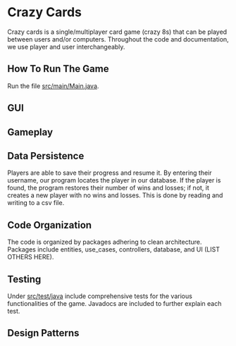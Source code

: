 # Crazy Cards

Crazy cards is a single/multiplayer card game (crazy 8s) that can be played between users and/or computers. Throughout
the code and documentation, we use player and user interchangeably.

## How To Run The Game

Run the file [src/main/Main.java](https://github.com/CSC207-2023Y-UofT/course-project-crazy-cards/blob/main/src/main/java/Main.java).

## GUI

## Gameplay

## Data Persistence
Players are able to save their progress and resume it. By entering their username, our program locates the player in our database.
If the player is found, the program restores their number of wins and losses; if not, it creates a new player with no wins and losses. 
This is done by reading and writing to a csv file.



## Code Organization
The code is organized by packages adhering to clean architecture. Packages include entities, use_cases, controllers, database, and UI (LIST OTHERS HERE).

## Testing
Under [src/test/java](https://github.com/CSC207-2023Y-UofT/course-project-crazy-cards/tree/main/src/test/java) include comprehensive tests for the various functionalities of the game. Javadocs are included to further explain each test.

## Design Patterns



